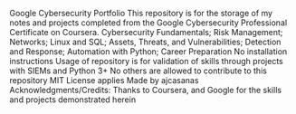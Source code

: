 Google Cybersecurity Portfolio
This repository is for the storage of my notes and projects completed from the Google Cybersecurity Professional Certificate on Coursera. 
Cybersecurity Fundamentals; Risk Management; Networks; Linux and SQL; Assets, Threats, and Vulnerabilities; Detection and Response; Automation with Python; Career Preparation
No installation instructions 
Usage of repository is for validation of skills through projects with SIEMs and Python 3+ 
No others are allowed to contribute to this repository 
MIT License applies 
Made by ajcasanas 
Acknowledgments/Credits: Thanks to Coursera, and Google for the skills and projects demonstrated herein
